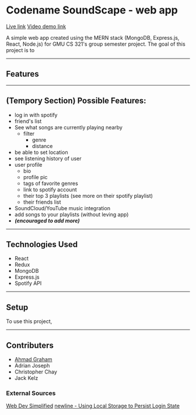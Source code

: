 # Codename SoundScape - web app

[Live link](https://google.com/)
[Video demo link](https://youtu.be/QLj7s38GtDA)

A simple web app created using the MERN stack (MongoDB, Express.js, React, Node.js) for GMU CS 321's group semester project. The goal of this project is to

---

## Features

---

## (Tempory Section) Possible Features:

-   log in with spotify
-   friend's list
-   See what songs are currently playing nearby
    -   filter
        -   genre
        -   distance
-   be able to set location
-   see listening history of user
-   user profile
    -   bio
    -   profile pic
    -   tags of favorite genres
    -   link to spotify account
    -   their top 3 playlists (see more on their spotify playlist)
    -   their friends list
-   SoundCloud/YouTube music integration
- add songs to your playlists (without leving app)
-   _**(encouraged to add more)**_

---

## Technologies Used

-   React
-   Redux
-   MongoDB
-   Express.js
-   Spotify API

---

## Setup

To use this project,

---

## Contributers

-   [Ahmad Graham](https://github.com/agraham02)
-   Adrian Joseph
-   Christopher Chay
-   Jack Kelz

### External Sources
[Web Dev Simplified](https://www.youtube.com/watch?v=Xcet6msf3eE&t=2534s)
[newline - Using Local Storage to Persist Login State](https://www.newline.co/courses/build-a-spotify-connected-app/using-local-storage-to-persist-login-state)

